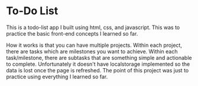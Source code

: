 # To-Do List

This is a todo-list app I built using html, css, and javascript. This was to practice the basic front-end concepts I learned so far. 

How it works is that you can have multiple projects. Within each project, there are tasks which are milestones you want to achieve. Within each task/milestone, there are subtasks that are something simple and actionable to complete. Unfortunately it doesn't have localstorage implemented so the data is lost once the page is refreshed. The point of this project was just to practice using everything I learned so far. 
